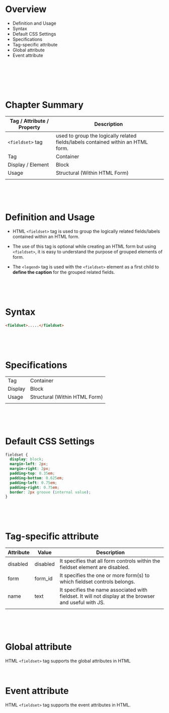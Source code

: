 # Overview

- Definition and Usage
- Syntax
- Default CSS Settings
- Specifications
- Tag-specific attribute
- Global attribute
- Event attribute

&nbsp;

&nbsp;

&nbsp;

# Chapter Summary

| Tag / Attribute / Property | Description                                                                      |
| -------------------------- | -------------------------------------------------------------------------------- |
| `<fieldset>` tag           | used to group the logically related fields/labels contained within an HTML form. |
| Tag                        | Container                                                                        |
| Display / Element          | Block                                                                            |
| Usage                      | Structural (Within HTML Form)                                                    |
|                            |                                                                                  |

&nbsp;

&nbsp;

# Definition and Usage

- HTML `<fieldset>` tag is used to group the logically related fields/labels contained within an HTML form.

- The use of this tag is optional while creating an HTML form but using `<fieldset>`, it is easy to understand the purpose of grouped elements of form.

- The `<legend>` tag is used with the `<fieldset>` element as a first child to **define the caption** for the grouped related fields.

&nbsp;

&nbsp;

# Syntax

```html
<fieldset>.....</fieldset>
```

&nbsp;

&nbsp;

# Specifications

|         |                               |
| ------- | ----------------------------- |
| Tag     | Container                     |
| Display | Block                         |
| Usage   | Structural (Within HTML Form) |
|         |                               |

&nbsp;

&nbsp;

# Default CSS Settings

```css
fieldset {
  display: block;
  margin-left: 2px;
  margin-right: 2px;
  padding-top: 0.35em;
  padding-bottom: 0.625em;
  padding-left: 0.75em;
  padding-right: 0.75em;
  border: 2px groove (internal value);
}
```

&nbsp;

&nbsp;

# Tag-specific attribute

| Attribute | Value    | Description                                                                                            |
| --------- | -------- | ------------------------------------------------------------------------------------------------------ |
| disabled  | disabled | It specifies that all form controls within the fieldset element are disabled.                          |
| form      | form_id  | It specifies the one or more form(s) to which fieldset controls belongs.                               |
| name      | text     | It specifies the name associated with fieldset. It will not display at the browser and useful with JS. |
|           |          |                                                                                                        |

&nbsp;

&nbsp;

# Global attribute

HTML `<fieldset>` tag supports the global attributes in HTML

&nbsp;

# Event attribute

HTML `<fieldset>` tag supports the event attributes in HTML.
